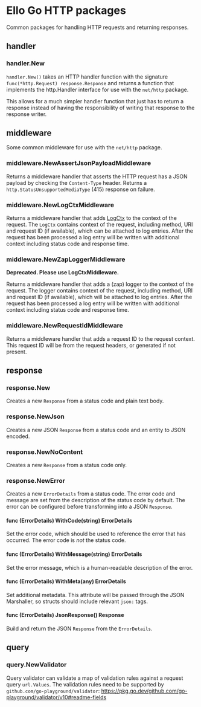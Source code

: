 # Ello Go HTTP packages

Common packages for handling HTTP requests and returning responses.

## handler

### handler.New

`handler.New()` takes an HTTP handler function with the signature `func(*http.Request) response.Response` and returns a 
function that implements the http.Handler interface for use with the `net/http` package.

This allows for a much simpler handler function that just has to return a response instead of having the responsibility 
of writing that response to the response writer.

## middleware

Some common middleware for use with the `net/http` package.

### middleware.NewAssertJsonPayloadMiddleware

Returns a middleware handler that asserts the HTTP request has a JSON payload by checking the `Content-Type` header. 
Returns a `http.StatusUnsupportedMediaType` (415) response on failure.

### middleware.NewLogCtxMiddleware

Returns a middleware handler that adds [LogCtx](https://github.com/ellogroup/ello-golang-ctx) to the context of the 
request. The `LogCtx` contains context of the request, including method, URI and request ID (if available), which can be 
attached to log entries. After the request has been processed a log entry will be written with additional context 
including status code and response time.

### middleware.NewZapLoggerMiddleware

**Deprecated. Please use LogCtxMiddleware.**

Returns a middleware handler that adds a (zap) logger to the context of the request. The logger contains context of the 
request, including method, URI and request ID (if available), which will be attached to log entries. After the request 
has been processed a log entry will be written with additional context including status code and response time.

### middleware.NewRequestIdMiddleware

Returns a middleware handler that adds a request ID to the request context. This request ID will be from the request 
headers, or generated if not present.

## response

### response.New

Creates a new `Response` from a status code and plain text body.

### response.NewJson

Creates a new JSON `Response` from a status code and an entity to JSON encoded.

### response.NewNoContent

Creates a new `Response` from a status code only.

### response.NewError

Creates a new `ErrorDetails` from a status code. The error code and message are set from the description of the status 
code by default. The error can be configured before transforming into a JSON `Response`.

#### func (ErrorDetails) WithCode(string) ErrorDetails

Set the error code, which should be used to reference the error that has occurred. The error code is _not_ the status 
code.

#### func (ErrorDetails) WithMessage(string) ErrorDetails

Set the error message, which is a human-readable description of the error.

#### func (ErrorDetails) WithMeta(any) ErrorDetails

Set additional metadata. This attribute will be passed through the JSON Marshaller, so structs should include relevant 
`json:` tags.

#### func (ErrorDetails) JsonResponse() Response

Build and return the JSON `Response` from the `ErrorDetails`.

## query

### query.NewValidator

Query validator can validate a map of validation rules against a request query `url.Values`. The validation rules need 
to be supported by `github.com/go-playground/validator`: 
https://pkg.go.dev/github.com/go-playground/validator/v10#readme-fields